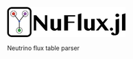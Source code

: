 <img style="height:5em;" alt="NuFlux.jl" src="docs/src/assets/nuflux.svg"/>

Neutrino flux table parser
